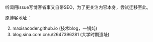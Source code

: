 听闻用issue写博客省事又自带SEO，为了更关注内容本身，尝试迁移至此。


原博客地址：


2. maxisacoder.github.io (技术blog，一锅炖)
1. blog.sina.com.cn/u/2647396281 (大学时期遗址)
